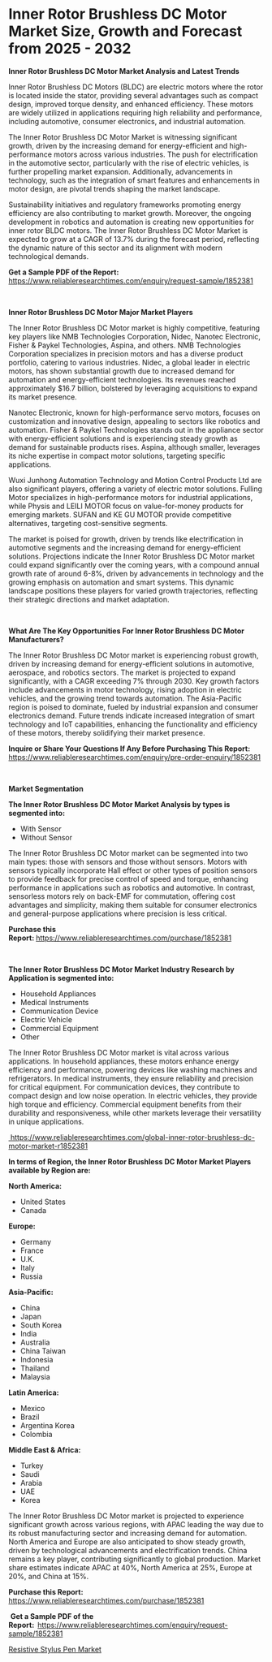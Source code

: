<p><h1>Inner Rotor Brushless DC Motor Market Size, Growth and Forecast from 2025 - 2032</h1></p><p><strong>Inner Rotor Brushless DC Motor Market Analysis and Latest Trends</strong></p>
<p><p>Inner Rotor Brushless DC Motors (BLDC) are electric motors where the rotor is located inside the stator, providing several advantages such as compact design, improved torque density, and enhanced efficiency. These motors are widely utilized in applications requiring high reliability and performance, including automotive, consumer electronics, and industrial automation. </p><p>The Inner Rotor Brushless DC Motor Market is witnessing significant growth, driven by the increasing demand for energy-efficient and high-performance motors across various industries. The push for electrification in the automotive sector, particularly with the rise of electric vehicles, is further propelling market expansion. Additionally, advancements in technology, such as the integration of smart features and enhancements in motor design, are pivotal trends shaping the market landscape.</p><p>Sustainability initiatives and regulatory frameworks promoting energy efficiency are also contributing to market growth. Moreover, the ongoing development in robotics and automation is creating new opportunities for inner rotor BLDC motors. The Inner Rotor Brushless DC Motor Market is expected to grow at a CAGR of 13.7% during the forecast period, reflecting the dynamic nature of this sector and its alignment with modern technological demands.</p></p>
<p><strong>Get a Sample PDF of the Report:&nbsp;</strong> <a href="https://www.reliableresearchtimes.com/enquiry/request-sample/1852381?utm_campaign=2564&utm_medium=2&utm_source=Github&utm_content=ia&utm_term=28022025&utm_id=inner-rotor-brushless-dc-motor">https://www.reliableresearchtimes.com/enquiry/request-sample/1852381</a></p>
<p>&nbsp;</p>
<p><strong>Inner Rotor Brushless DC Motor Major Market Players</strong></p>
<p><p>The Inner Rotor Brushless DC Motor market is highly competitive, featuring key players like NMB Technologies Corporation, Nidec, Nanotec Electronic, Fisher & Paykel Technologies, Aspina, and others. NMB Technologies Corporation specializes in precision motors and has a diverse product portfolio, catering to various industries. Nidec, a global leader in electric motors, has shown substantial growth due to increased demand for automation and energy-efficient technologies. Its revenues reached approximately $16.7 billion, bolstered by leveraging acquisitions to expand its market presence.</p><p>Nanotec Electronic, known for high-performance servo motors, focuses on customization and innovative design, appealing to sectors like robotics and automation. Fisher & Paykel Technologies stands out in the appliance sector with energy-efficient solutions and is experiencing steady growth as demand for sustainable products rises. Aspina, although smaller, leverages its niche expertise in compact motor solutions, targeting specific applications.</p><p>Wuxi Junhong Automation Technology and Motion Control Products Ltd are also significant players, offering a variety of electric motor solutions. Fulling Motor specializes in high-performance motors for industrial applications, while Physis and LEILI MOTOR focus on value-for-money products for emerging markets. SUFAN and KE GU MOTOR provide competitive alternatives, targeting cost-sensitive segments.</p><p>The market is poised for growth, driven by trends like electrification in automotive segments and the increasing demand for energy-efficient solutions. Projections indicate the Inner Rotor Brushless DC Motor market could expand significantly over the coming years, with a compound annual growth rate of around 6-8%, driven by advancements in technology and the growing emphasis on automation and smart systems. This dynamic landscape positions these players for varied growth trajectories, reflecting their strategic directions and market adaptation.</p></p>
<p>&nbsp;</p>
<p><strong>What Are The Key Opportunities For Inner Rotor Brushless DC Motor Manufacturers?</strong></p>
<p><p>The Inner Rotor Brushless DC Motor market is experiencing robust growth, driven by increasing demand for energy-efficient solutions in automotive, aerospace, and robotics sectors. The market is projected to expand significantly, with a CAGR exceeding 7% through 2030. Key growth factors include advancements in motor technology, rising adoption in electric vehicles, and the growing trend towards automation. The Asia-Pacific region is poised to dominate, fueled by industrial expansion and consumer electronics demand. Future trends indicate increased integration of smart technology and IoT capabilities, enhancing the functionality and efficiency of these motors, thereby solidifying their market presence.</p></p>
<p><strong>Inquire or Share Your Questions If Any Before Purchasing This Report:</strong> <a href="https://www.reliableresearchtimes.com/enquiry/pre-order-enquiry/1852381?utm_campaign=2564&utm_medium=2&utm_source=Github&utm_content=ia&utm_term=28022025&utm_id=inner-rotor-brushless-dc-motor">https://www.reliableresearchtimes.com/enquiry/pre-order-enquiry/1852381</a></p>
<p>&nbsp;</p>
<p><strong>Market Segmentation</strong></p>
<p><strong>The Inner Rotor Brushless DC Motor Market Analysis by types is segmented into:</strong></p>
<p><ul><li>With Sensor</li><li>Without Sensor</li></ul></p>
<p><p>The Inner Rotor Brushless DC Motor market can be segmented into two main types: those with sensors and those without sensors. Motors with sensors typically incorporate Hall effect or other types of position sensors to provide feedback for precise control of speed and torque, enhancing performance in applications such as robotics and automotive. In contrast, sensorless motors rely on back-EMF for commutation, offering cost advantages and simplicity, making them suitable for consumer electronics and general-purpose applications where precision is less critical.</p></p>
<p><strong>Purchase this Report:&nbsp;</strong><a href="https://www.reliableresearchtimes.com/purchase/1852381?utm_campaign=2564&utm_medium=2&utm_source=Github&utm_content=ia&utm_term=28022025&utm_id=inner-rotor-brushless-dc-motor">https://www.reliableresearchtimes.com/purchase/1852381</a></p>
<p>&nbsp;</p>
<p><strong>The Inner Rotor Brushless DC Motor Market Industry Research by Application is segmented into:</strong></p>
<p><ul><li>Household Appliances</li><li>Medical Instruments</li><li>Communication Device</li><li>Electric Vehicle</li><li>Commercial Equipment</li><li>Other</li></ul></p>
<p><p>The Inner Rotor Brushless DC Motor market is vital across various applications. In household appliances, these motors enhance energy efficiency and performance, powering devices like washing machines and refrigerators. In medical instruments, they ensure reliability and precision for critical equipment. For communication devices, they contribute to compact design and low noise operation. In electric vehicles, they provide high torque and efficiency. Commercial equipment benefits from their durability and responsiveness, while other markets leverage their versatility in unique applications.</p></p>
<p><a href="https://www.reliableresearchtimes.com/global-inner-rotor-brushless-dc-motor-market-r1852381?utm_campaign=2564&utm_medium=2&utm_source=Github&utm_content=ia&utm_term=28022025&utm_id=inner-rotor-brushless-dc-motor">&nbsp;https://www.reliableresearchtimes.com/global-inner-rotor-brushless-dc-motor-market-r1852381</a></p>
<p><strong>In terms of Region, the Inner Rotor Brushless DC Motor Market Players available by Region are:</strong></p>
<p>
    <p> <strong> North America: </strong>
        <ul>
            <li>United States</li>
            <li>Canada</li>
        </ul>
        </p> 
    <p> <strong> Europe: </strong>
        <ul>
            <li>Germany</li>
            <li>France</li>
            <li>U.K.</li>
            <li>Italy</li>
            <li>Russia</li>
        </ul>
        </p> 
    <p> <strong> Asia-Pacific: </strong>
        <ul>
            <li>China</li>
            <li>Japan</li>
            <li>South Korea</li>
            <li>India</li>
            <li>Australia</li>
            <li>China Taiwan</li>
            <li>Indonesia</li>
            <li>Thailand</li>
            <li>Malaysia</li>
        </ul>
        </p> 
    <p> <strong> Latin America: </strong>
        <ul>
            <li>Mexico</li>
            <li>Brazil</li>
            <li>Argentina Korea</li>
            <li>Colombia</li>
        </ul>
        </p> 
    <p> <strong> Middle East & Africa: </strong>
        <ul>
            <li>Turkey</li>
            <li>Saudi</li>
            <li>Arabia</li>
            <li>UAE</li>
            <li>Korea</li>
        </ul>
    </p>
    </p>
<p><p>The Inner Rotor Brushless DC Motor market is projected to experience significant growth across various regions, with APAC leading the way due to its robust manufacturing sector and increasing demand for automation. North America and Europe are also anticipated to show steady growth, driven by technological advancements and electrification trends. China remains a key player, contributing significantly to global production. Market share estimates indicate APAC at 40%, North America at 25%, Europe at 20%, and China at 15%.</p></p>
<p><strong>Purchase this Report: </strong><a href="https://www.reliableresearchtimes.com/purchase/1852381?utm_campaign=2564&utm_medium=2&utm_source=Github&utm_content=ia&utm_term=28022025&utm_id=inner-rotor-brushless-dc-motor">https://www.reliableresearchtimes.com/purchase/1852381</a></p>
<p>&nbsp;<strong>Get a Sample PDF of the Report:&nbsp;&nbsp;</strong><a href="https://www.reliableresearchtimes.com/enquiry/request-sample/1852381?utm_campaign=2564&utm_medium=2&utm_source=Github&utm_content=ia&utm_term=28022025&utm_id=inner-rotor-brushless-dc-motor">https://www.reliableresearchtimes.com/enquiry/request-sample/1852381</a></p>
<p><strong></strong></p>
<p><p><a href="https://github.com/storcweithzg/Market-Research-Report-List-1/blob/main/resistive-stylus-pen-market.md?utm_campaign=2564&utm_medium=2&utm_source=Github&utm_content=ia&utm_term=28022025&utm_id=inner-rotor-brushless-dc-motor">Resistive Stylus Pen Market</a></p></p>